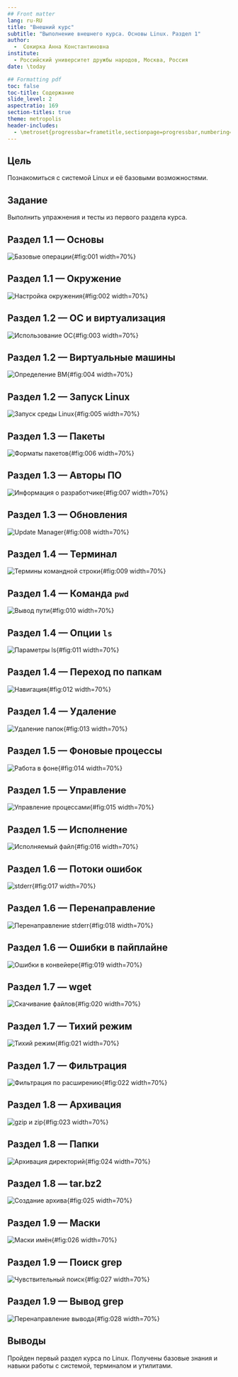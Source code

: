 ```yaml
---
## Front matter
lang: ru-RU
title: "Внешний курс"
subtitle: "Выполнение внешнего курса. Основы Linux. Раздел 1"
author: 
  -  Сокирка Анна Константиновна 
institute: 
  - Российский университет дружбы народов, Москва, Россия
date: \today

## Formatting pdf
toc: false
toc-title: Содержание
slide_level: 2
aspectratio: 169
section-titles: true
theme: metropolis
header-includes:
  - \metroset{progressbar=frametitle,sectionpage=progressbar,numbering=fraction}
---
```

## Цель

Познакомиться с системой Linux и её базовыми возможностями.

## Задание

Выполнить упражнения и тесты из первого раздела курса.

## Раздел 1.1 — Основы

![Базовые операции](image/1.png){#fig:001 width=70%}

## Раздел 1.1 — Окружение

![Настройка окружения](image/2.png){#fig:002 width=70%}

## Раздел 1.2 — ОС и виртуализация

![Использование ОС](image/3.png){#fig:003 width=70%}

## Раздел 1.2 — Виртуальные машины

![Определение ВМ](image/4.png){#fig:004 width=70%}

## Раздел 1.2 — Запуск Linux

![Запуск среды Linux](image/5.png){#fig:005 width=70%}

## Раздел 1.3 — Пакеты

![Форматы пакетов](image/6.png){#fig:006 width=70%}

## Раздел 1.3 — Авторы ПО

![Информация о разработчике](image/7.png){#fig:007 width=70%}

## Раздел 1.3 — Обновления

![Update Manager](image/8.png){#fig:008 width=70%}

## Раздел 1.4 — Терминал

![Термины командной строки](image/9.png){#fig:009 width=70%}

## Раздел 1.4 — Команда `pwd`

![Вывод пути](image/10.png){#fig:010 width=70%}

## Раздел 1.4 — Опции `ls`

![Параметры ls](image/11.png){#fig:011 width=70%}

## Раздел 1.4 — Переход по папкам

![Навигация](image/12.png){#fig:012 width=70%}

## Раздел 1.4 — Удаление

![Удаление папок](image/13.png){#fig:013 width=70%}

## Раздел 1.5 — Фоновые процессы

![Работа в фоне](image/14.png){#fig:014 width=70%}

## Раздел 1.5 — Управление

![Управление процессами](image/15.png){#fig:015 width=70%}

## Раздел 1.5 — Исполнение

![Исполняемый файл](image/16.png){#fig:016 width=70%}

## Раздел 1.6 — Потоки ошибок

![stderr](image/17.png){#fig:017 width=70%}

## Раздел 1.6 — Перенаправление

![Перенаправление stderr](image/18.png){#fig:018 width=70%}

## Раздел 1.6 — Ошибки в пайплайне

![Ошибки в конвейере](image/19.png){#fig:019 width=70%}

## Раздел 1.7 — wget

![Скачивание файлов](image/20.png){#fig:020 width=70%}

## Раздел 1.7 — Тихий режим

![Тихий режим](image/21.png){#fig:021 width=70%}

## Раздел 1.7 — Фильтрация

![Фильтрация по расширению](image/22.png){#fig:022 width=70%}

## Раздел 1.8 — Архивация

![gzip и zip](image/23.png){#fig:023 width=70%}

## Раздел 1.8 — Папки

![Архивация директорий](image/24.png){#fig:024 width=70%}

## Раздел 1.8 — tar.bz2

![Создание архива](image/25.png){#fig:025 width=70%}

## Раздел 1.9 — Маски

![Маски имён](image/26.png){#fig:026 width=70%}

## Раздел 1.9 — Поиск grep

![Чувствительный поиск](image/27.png){#fig:027 width=70%}

## Раздел 1.9 — Вывод grep

![Перенаправление вывода](image/28.png){#fig:028 width=70%}

## Выводы

Пройден первый раздел курса по Linux. Получены базовые знания и навыки работы с системой, терминалом и утилитами.